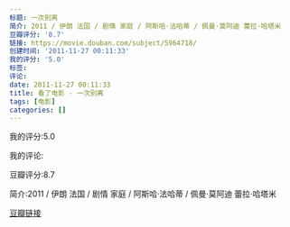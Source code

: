 ```yaml
---
标题: 一次别离
简介: 2011 / 伊朗 法国 / 剧情 家庭 / 阿斯哈·法哈蒂 / 佩曼·莫阿迪 蕾拉·哈塔米
豆瓣评分: '8.7'
链接: https://movie.douban.com/subject/5964718/
创建时间: '2011-11-27 00:11:33'
我的评分: '5.0'
标签:
评论:
date: 2011-11-27 00:11:33
title: 看了电影 - 一次别离
tags: [电影]
categories: []
---
```


我的评分:5.0

我的评论:

豆瓣评分:8.7

简介:2011 / 伊朗 法国 / 剧情 家庭 / 阿斯哈·法哈蒂 / 佩曼·莫阿迪 蕾拉·哈塔米

[豆瓣链接](https://movie.douban.com/subject/5964718/)

